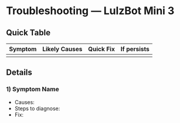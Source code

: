 # Troubleshooting — LulzBot Mini 3

## Quick Table

| Symptom | Likely Causes | Quick Fix | If persists |
|---|---|---|---|
|  |  |  |  |

## Details
### 1) Symptom Name
- Causes:
- Steps to diagnose:
- Fix:
